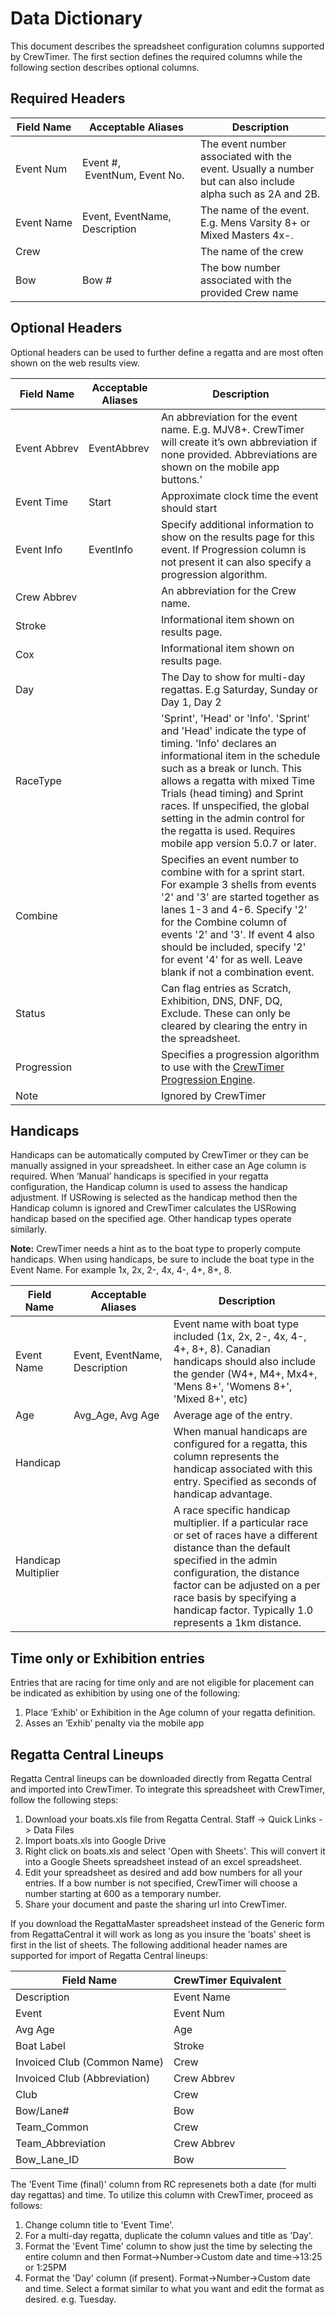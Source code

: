 
# Data Dictionary

This document describes the spreadsheet configuration columns supported by CrewTimer.  The first section defines the required columns while the following section describes optional columns.

## Required Headers

| Field Name      | Acceptable Aliases                                | Description                                                                                                 |
| --------------- | ------------------------------------------------- | ----------------------------------------------------------------------------------------------------------- |
| Event&nbsp;Num  | Event&nbsp;#, &nbsp;EventNum,&nbsp;Event&nbsp;No. | The event number associated with the event.  Usually a number but can also include alpha such as 2A and 2B. |
| Event&nbsp;Name | Event, EventName, Description                     | The name of the event.  E.g. Mens Varsity 8+ or Mixed Masters 4x-.                                          |
| Crew            |                                                   | The name of the crew                                                                                        |
| Bow             | Bow #                                             | The bow number associated with the provided Crew name                                                       |

## Optional Headers

Optional headers can be used to further define a regatta and are most often shown on the web results view.

| Field Name        | Acceptable Aliases | Description                                                                                                                                                                                                                                                                                                                                                                |
| ----------------- | ------------------ | -------------------------------------------------------------------------------------------------------------------------------------------------------------------------------------------------------------------------------------------------------------------------------------------------------------------------------------------------------------------------- |
| Event&nbsp;Abbrev | EventAbbrev        | An abbreviation for the event name.  E.g. MJV8+.  CrewTimer will create it’s own abbreviation if none provided.  Abbreviations are shown on the mobile app buttons.'                                                                                                                                                                                                       |
| Event&nbsp;Time   | Start              | Approximate clock time the event should start                                                                                                                                                                                                                                                                                                                              |
| Event&nbsp;Info   | EventInfo          | Specify additional information to show on the results page for this event.  If Progression column is not present it can also specify a progression algorithm.                                                                                                                                                                                                              |
| Crew&nbsp;Abbrev  |                    | An abbreviation for the Crew name.                                                                                                                                                                                                                                                                                                                                         |
| Stroke            |                    | Informational item shown on results page.                                                                                                                                                                                                                                                                                                                                  |
| Cox               |                    | Informational item shown on results page.                                                                                                                                                                                                                                                                                                                                  |
| Day               |                    | The Day to show for multi-day regattas. E.g Saturday, Sunday or Day 1, Day 2                                                                                                                                                                                                                                                                                               |
| RaceType          |                    | 'Sprint', 'Head' or 'Info'.   'Sprint' and 'Head' indicate the type of timing. 'Info' declares an informational item in the schedule such as a break or lunch.   This allows a regatta with mixed Time Trials (head timing) and Sprint races. If unspecified, the global setting in the admin control for the regatta is used. Requires mobile app version 5.0.7 or later. |
| Combine           |                    | Specifies an event number to combine with for a sprint start.  For example 3 shells from events '2' and '3' are started together as lanes 1-3 and 4-6.  Specify '2' for the Combine column of events '2' and '3'.  If event 4 also should be included, specify '2' for event '4' for as well.  Leave blank if not a combination event.                                     |
| Status            |                    | Can flag entries as Scratch, Exhibition, DNS, DNF, DQ, Exclude.  These can only be cleared by clearing the entry in the spreadsheet.                                                                                                                                                                                                                                       |
| Progression       |                    | Specifies a progression algorithm to use with the [CrewTimer Progression Engine](https://admin.crewtimer.com/help/Progressions).                                                                                                                                                                                                                                           |
| Note              |                    | Ignored by CrewTimer                                                                                                                                                                                                                                                                                                                                                       |

## Handicaps

Handicaps can be automatically computed by CrewTimer or they can be manually assigned in your spreadsheet.  In either case an Age column is required.   When ‘Manual’ handicaps is specified in your regatta configuration, the Handicap column is used to assess the handicap adjustment.  If USRowing is selected as the handicap method then the Handicap column is ignored and CrewTimer calculates the USRowing handicap based on the specified age.  Other handicap types operate similarly.

**Note:** CrewTimer needs a hint as to the boat type to properly compute handicaps.  When using handicaps, be sure to include the boat type in the Event Name.  For example 1x, 2x, 2-, 4x, 4-, 4+, 8+, 8.

| Field Name | Acceptable Aliases            | Description                                                                                                                                                                     |
| ---------- | ----------------------------- | ------------------------------------------------------------------------------------------------------------------------------------------------------------------------------- |
| Event Name | Event, EventName, Description | Event name with boat type included (1x, 2x, 2-, 4x, 4-, 4+, 8+, 8). Canadian handicaps should also include the gender (W4+, M4+, Mx4+, 'Mens 8+', 'Womens 8+', 'Mixed 8+', etc) |
| Age        | Avg_Age,&nbsp;Avg&nbsp;Age    | Average age of the entry.                                                                                                                                                       |
| Handicap   |                               | When manual handicaps are configured for a regatta, this column represents the handicap associated with this entry.  Specified as seconds of handicap advantage.                |
| Handicap Multiplier |  | A race specific handicap multiplier.  If a particular race or set of races have a different distance than the default specified in the admin configuration, the distance factor can be adjusted on a per race basis by specifying a handicap factor. Typically 1.0 represents a 1km distance. |

## Time only or Exhibition entries

Entries that are racing for time only and are not eligible for placement can be indicated as exhibition by using one of the following:

1. Place ‘Exhib’ or Exhibition in the Age column of your regatta definition.
2. Asses an ‘Exhib’ penalty via the mobile app

## Regatta Central Lineups

Regatta Central lineups can be downloaded directly from Regatta Central and imported into CrewTimer.   To integrate this spreadsheet with CrewTimer, follow the following steps:

1. Download your boats.xls file from Regatta Central.  Staff -> Quick Links -> Data Files
2. Import boats.xls into Google Drive
3. Right click on boats.xls and select 'Open with Sheets'.  This will convert it into a Google Sheets spreadsheet instead of an excel spreadsheet.
4. Edit your spreadsheet as desired and add bow numbers for all your entries.  If a bow number is not specified, CrewTimer will choose a number starting at 600 as a temporary number.
5. Share your document and paste the sharing url into CrewTimer.

If you download the RegattaMaster spreadsheet instead of the Generic form from RegattaCentral it will work as long as you insure the 'boats' sheet is first in the list of sheets.  The following additional header names are supported for import of Regatta Central lineups:

| Field Name                                 | CrewTimer Equivalent |
| ------------------------------------------ | -------------------- |
| Description                                | Event&nbsp;Name      |
| Event                                      | Event&nbsp;Num       |
| Avg&nbsp;Age                               | Age                  |
| Boat&nbsp;Label                            | Stroke               |
| Invoiced&nbsp;Club&nbsp;(Common&nbsp;Name) | Crew                 |
| Invoiced&nbsp;Club&nbsp;(Abbreviation)     | Crew&nbsp;Abbrev     |
| Club                                       | Crew                 |
| Bow/Lane#                                  | Bow                  |
| Team_Common                                | Crew                 |
| Team_Abbreviation                          | Crew Abbrev          |
| Bow_Lane_ID                                | Bow                  |

The 'Event Time (final)' column from RC represenets both a date (for multi day regattas) and time.  To utilize this column with CrewTimer, proceed as follows:

1. Change column title to 'Event Time'.
2. For a multi-day regatta, duplicate the column values and title as 'Day'.
3. Format the 'Event Time' column to show just the time by selecting the entire column and then Format->Number->Custom date and time->13:25 or 1:25PM
4. Format the 'Day' column (if present).  Format->Number->Custom date and time.  Select a format similar to what you want and edit the format as desired.  e.g. Tuesday.
